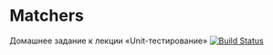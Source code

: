 # Matchers
Домашнее задание к лекции «Unit-тестирование»
[![Build Status](https://ci.appveyor.com/project/bel-lov/matchers)](https://ci.appveyor.com/project/bel-lov/matchers)